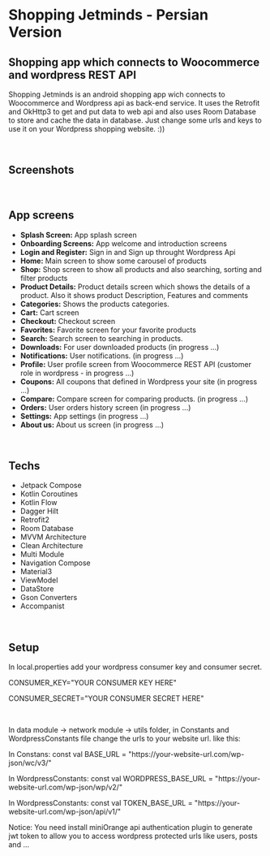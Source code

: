 <h1>Shopping Jetminds - Persian Version</h1>
<h2>Shopping app which connects to Woocommerce and wordpress REST API</h2>
<p>Shopping Jetminds is an android shopping app wich connects to Woocommerce and Wordpress api as back-end service.
    It uses the Retrofit and OkHttp3 to get and put data to web api and also uses Room Database to store and cache the data in database.
    Just change some urls and keys to use it on your Wordpress shopping website. :))
</p>
<br>
<h2>Screenshots</h2>
<br>
<h2>App screens</h2>
<ul>
    <li><b>Splash Screen:</b> App splash screen</li>
    <li><b>Onboarding Screens:</b> App welcome and introduction screens</li>
    <li><b>Login and Register:</b> Sign in and Sign up throught Wordpress Api</li>
    <li><b>Home:</b> Main screen to show some carousel of products</li>
    <li><b>Shop:</b> Shop screen to show all products and also searching, sorting and filter products</li>
    <li><b>Product Details:</b> Product details screen which shows the details of a product. Also it shows product Description, Features and comments</li>
    <li><b>Categories:</b> Shows the products categories.</li>
    <li><b>Cart:</b> Cart screen</li>
    <li><b>Checkout:</b> Checkout screen</li>
    <li><b>Favorites:</b> Favorite screen for your favorite products</li>
    <li><b>Search:</b> Search screen to searching in products.</li>
    <li><b>Downloads:</b> For user downloaded products (in progress ...)</li>
    <li><b>Notifications:</b> User notifications. (in progress ...)</li>
    <li><b>Profile:</b> User profile screen from Woocommerce REST API (customer role in wordpress - in progress ...)</li>
    <li><b>Coupons:</b> All coupons that defined in Wordpress your site (in progress ...)</li>
    <li><b>Compare:</b> Compare screen for comparing products. (in progress ...)</li>
    <li><b>Orders:</b> User orders history screen (in progress ...)</li>
    <li><b>Settings:</b> App settings (in progress ...)</li>
    <li><b>About us:</b> About us screen (in progress ...)</li>
</ul>
<br>
<h2>Techs</h2>
<ul>
    <li>Jetpack Compose</li>
    <li>Kotlin Coroutines</li>
    <li>Kotlin Flow</li>
    <li>Dagger Hilt</li>
    <li>Retrofit2</li>
    <li>Room Database</li>
    <li>MVVM Architecture</li>
    <li>Clean Architecture</li>
    <li>Multi Module</li>
    <li>Navigation Compose</li>
    <li>Material3</li>
    <li>ViewModel</li>
    <li>DataStore</li>
    <li>Gson Converters</li>
    <li>Accompanist</li>
</ul>
<br>
<h2>Setup</h2>
<p>In local.properties add your wordpress consumer key and consumer secret.</p>
<p>CONSUMER_KEY="YOUR CONSUMER KEY HERE"</p>
<p>CONSUMER_SECRET="YOUR CONSUMER SECRET HERE"</p>
<br>
<p>In data module -> network module -> utils folder, in Constants and WordpressConstants file change the urls to your website url. like this:</p>
<p>In Constans: const val BASE_URL = "https://your-website-url.com/wp-json/wc/v3/"</p>
<p>In WordpressConstants: const val WORDPRESS_BASE_URL = "https://your-website-url.com/wp-json/wp/v2/"</p>
<p>In WordpressConstants: const val TOKEN_BASE_URL = "https://your-website-url.com/wp-json/api/v1/"</p>
<p>Notice: You need install miniOrange api authentication plugin to generate jwt token to allow you to access wordpress protected urls like users, posts and ...</p>

